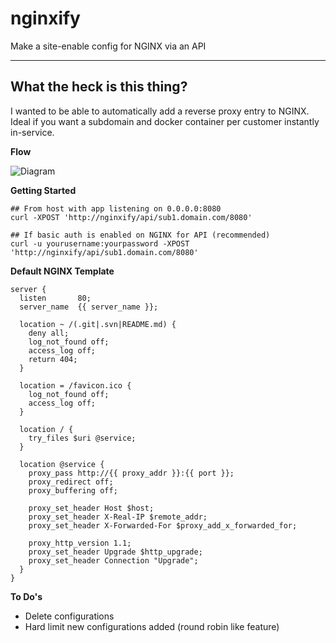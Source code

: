 # nginxify

Make a site-enable config for NGINX via an API

----------


What the heck is this thing?
----------------------------

I wanted to be able to automatically add a reverse proxy entry to NGINX.  Ideal if you want a subdomain and docker container per customer instantly in-service.


**Flow**

![Diagram](https://s3.amazonaws.com/timski-pictures/nginxify.jpg)


**Getting Started**

    ## From host with app listening on 0.0.0.0:8080
    curl -XPOST 'http://nginxify/api/sub1.domain.com/8080'
    
    ## If basic auth is enabled on NGINX for API (recommended)
    curl -u yourusername:yourpassword -XPOST 'http://nginxify/api/sub1.domain.com/8080'

**Default NGINX Template**

    server {
      listen       80;
      server_name  {{ server_name }};
    
      location ~ /(.git|.svn|README.md) {
        deny all;
        log_not_found off;
        access_log off;
        return 404;
      }
    
      location = /favicon.ico {
        log_not_found off;
        access_log off;
      }
    
      location / {
        try_files $uri @service;
      }
    
      location @service {
        proxy_pass http://{{ proxy_addr }}:{{ port }};
        proxy_redirect off;
        proxy_buffering off;
    
        proxy_set_header Host $host;
        proxy_set_header X-Real-IP $remote_addr;
	    proxy_set_header X-Forwarded-For $proxy_add_x_forwarded_for;
    
        proxy_http_version 1.1;
        proxy_set_header Upgrade $http_upgrade;
        proxy_set_header Connection "Upgrade";
      }
    }

**To Do's**
 
  - Delete configurations
  - Hard limit new configurations added (round robin like feature)
